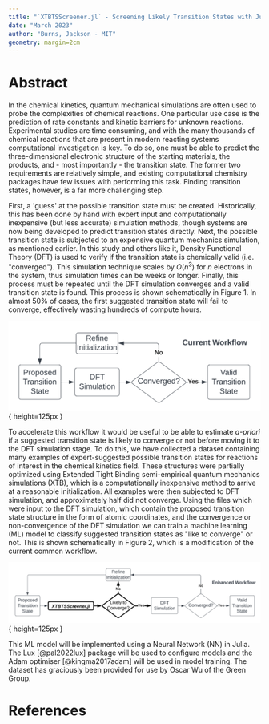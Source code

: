 ```yaml
---
title: "`XTBTSScreener.jl` - Screening Likely Transition States with Julia and Machine Learning"
date: "March 2023"
author: "Burns, Jackson - MIT"
geometry: margin=2cm
---
```


# Abstract

In the chemical kinetics, quantum mechanical simulations are often used to probe the complexities of chemical reactions.
One particular use case is the prediction of rate constants and kinetic barriers for unknown reactions.
Experimental studies are time consuming, and with the many thousands of chemical reactions that are present in modern reacting systems computational investigation is key.
To do so, one must be able to predict the three-dimensional electronic structure of the starting materials, the products, and - most importantly - the transition state.
The former two requirements are relatively simple, and existing computational chemistry packages have few issues with performing this task.
Finding transition states, however, is a far more challenging step.

First, a 'guess' at the possible transition state must be created.
Historically, this has been done by hand with expert input and computationally inexpensive (but less accurate) simulation methods, though systems are now being developed to predict transition states directly.
Next, the possible transition state is subjected to an expensive quantum mechanics simulation, as mentioned earlier.
In this study and others like it, Density Functional Theory (DFT) is used to verify if the transition state is chemically valid (i.e. "converged").
This simulation technique scales by $O(n^3)$ for $n$ electrons in the system, thus simulation times can be weeks or longer.
Finally, this process must be repeated until the DFT simulation converges and a valid transition state is found.
This process is shown schematically in Figure 1.
In almost 50% of cases, the first suggested transition state will fail to converge, effectively wasting hundreds of compute hours.

![Current Transition State Search Workflow](https://raw.githubusercontent.com/JacksonBurns/xtb-ts-screener/main/paper/images/current_workflow_diagram.png){ height=125px }

To accelerate this workflow it would be useful to be able to estimate _a-priori_ if a suggested transition state is likely to converge or not before moving it to the DFT simulation stage.
To do this, we have collected a dataset containing many examples of expert-suggested possible transition states for reactions of interest in the chemical kinetics field.
These structures were partially optimized using Extended Tight Binding semi-empirical quantum mechanics simulations (XTB), which is a computationally inexpensive method to arrive at a reasonable initialization.
All examples were then subjected to DFT simulation, and approximately half did not converge.
Using the files which were input to the DFT simulation, which contain the proposed transition state structure in the form of atomic coordinates, and the convergence or non-convergence of the DFT simulation we can train a machine learning (ML) model to classify suggested transition states as "like to converge" or not.
This is shown schematically in Figure 2, which is a modification of the current common workflow.

![Proposed Enhanced Transition State Search Workflow](https://raw.githubusercontent.com/JacksonBurns/xtb-ts-screener/main/paper/images/proposed_workflow_diagram.png){ height=125px }

This ML model will be implemented using a Neural Network (NN) in Julia.
The Lux [@pal2022lux] package will be used to configure models and the Adam optimiser [@kingma2017adam] will be used in model training.
The dataset has graciously been provided for use by Oscar Wu of the Green Group.


# References